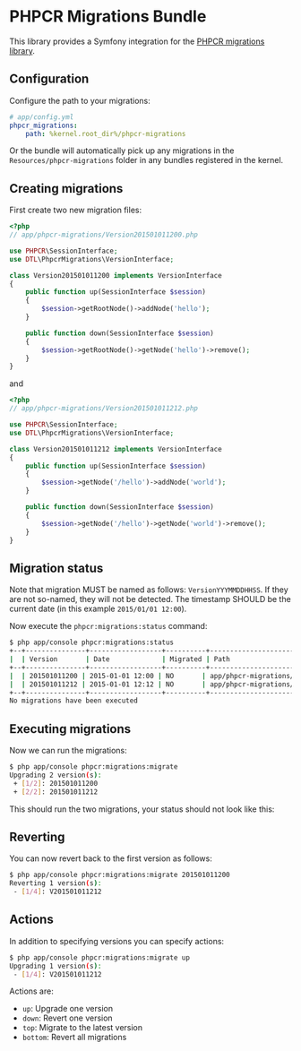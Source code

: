 PHPCR Migrations Bundle
=======================

This library provides a Symfony integration for the [PHPCR migrations
library](https://github.com/dantleech/phpcr-migrations).

Configuration
-------------

Configure the path to your migrations:

````yaml
# app/config.yml
phpcr_migrations:
    path: %kernel.root_dir%/phpcr-migrations
````

Or the bundle will automatically pick up any migrations in the
`Resources/phpcr-migrations` folder in any bundles registered in the kernel.

Creating migrations
-------------------

First create two new migration files:

````php
<?php
// app/phpcr-migrations/Version201501011200.php

use PHPCR\SessionInterface;
use DTL\PhpcrMigrations\VersionInterface;

class Version201501011200 implements VersionInterface
{
    public function up(SessionInterface $session)
    {
        $session->getRootNode()->addNode('hello');
    }

    public function down(SessionInterface $session)
    {
        $session->getRootNode()->getNode('hello')->remove();
    }
}
````

and

````php
<?php
// app/phpcr-migrations/Version201501011212.php

use PHPCR\SessionInterface;
use DTL\PhpcrMigrations\VersionInterface;

class Version201501011212 implements VersionInterface
{
    public function up(SessionInterface $session)
    {
        $session->getNode('/hello')->addNode('world');
    }

    public function down(SessionInterface $session)
    {
        $session->getNode('/hello')->getNode('world')->remove();
    }
}
````

Migration status
----------------

Note that migration MUST be named as follows: `VersionYYYMMDDHHSS`. If they
are not so-named, they will not be detected. The timestamp SHOULD be the
current date (in this example `2015/01/01 12:00`).

Now execute the `phpcr:migrations:status` command:

````bash
$ php app/console phpcr:migrations:status
+--+---------------+------------------+----------+----------------------------------------------+
|  | Version       | Date             | Migrated | Path                                         |
+--+---------------+------------------+----------+----------------------------------------------+
|  | 201501011200 | 2015-01-01 12:00 | NO       | app/phpcr-migrations/Version201501011200.php |
|  | 201501011212 | 2015-01-01 12:12 | NO       | app/phpcr-migrations/Version201501011212.php |
+--+---------------+------------------+----------+----------------------------------------------+
No migrations have been executed
````

Executing migrations
--------------------

Now we can run the migrations:

````bash
$ php app/console phpcr:migrations:migrate
Upgrading 2 version(s):
 + [1/2]: 201501011200
 + [2/2]: 201501011212
````

This should run the two migrations, your status should not look like this:

Reverting
---------

You can now revert back to the first version as follows:

````bash
$ php app/console phpcr:migrations:migrate 201501011200
Reverting 1 version(s):
 - [1/4]: V201501011212
````

Actions
-------

In addition to specifying versions you can specify actions:

````bash
$ php app/console phpcr:migrations:migrate up
Upgrading 1 version(s):
 - [1/4]: V201501011212
````

Actions are:

- `up`: Upgrade one version
- `down`: Revert one version
- `top`: Migrate to the latest version
- `bottom`: Revert all migrations

